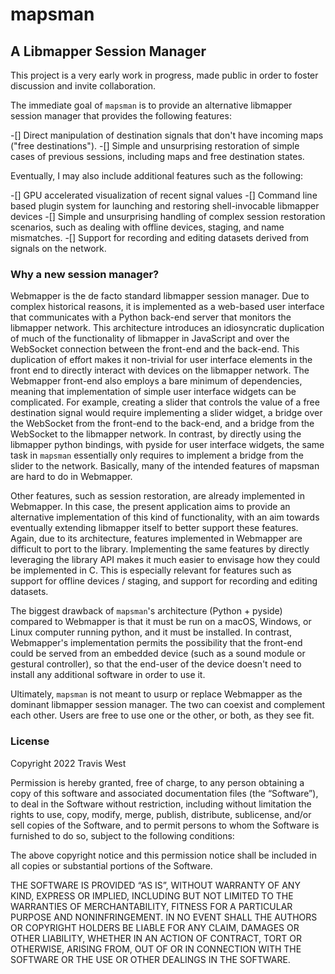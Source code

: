 # mapsman

## A Libmapper Session Manager

This project is a very early work in progress, made public in order to foster discussion and invite collaboration.

The immediate goal of `mapsman` is to provide an alternative libmapper session manager that provides the following features:

-[] Direct manipulation of destination signals that don't have incoming maps ("free destinations").
-[] Simple and unsurprising restoration of simple cases of previous sessions, including maps and free destination states.

Eventually, I may also include additional features such as the following:

-[] GPU accelerated visualization of recent signal values
-[] Command line based plugin system for launching and restoring shell-invocable libmapper devices
-[] Simple and unsurprising handling of complex session restoration scenarios, such as dealing with offline devices, staging, and name mismatches.
-[] Support for recording and editing datasets derived from signals on the network.

### Why a new session manager?

Webmapper is the de facto standard libmapper session manager. Due to complex historical reasons, it is implemented as a web-based user interface that communicates with a Python back-end server that monitors the libmapper network. This architecture introduces an idiosyncratic duplication of much of the functionality of libmapper in JavaScript and over the WebSocket connection between the front-end and the back-end. This duplication of effort makes it non-trivial for user interface elements in the front end to directly interact with devices on the libmapper network. The Webmapper front-end also employs a bare minimum of dependencies, meaning that implementation of simple user interface widgets can be complicated. For example, creating a slider that controls the value of a free destination signal would require implementing a slider widget, a bridge over the WebSocket from the front-end to the back-end, and a bridge from the WebSocket to the libmapper network. In contrast, by directly using the libmapper python bindings, with pyside for user interface widgets, the same task in `mapsman` essentially only requires to implement a bridge from the slider to the network. Basically, many of the intended features of mapsman are hard to do in Webmapper.

Other features, such as session restoration, are already implemented in Webmapper. In this case, the present application aims to provide an alternative implementation of this kind of functionality, with an aim towards eventually extending libmapper itself to better support these features. Again, due to its architecture, features implemented in Webmapper are difficult to port to the library. Implementing the same features by directly leveraging the library API makes it much easier to envisage how they could be implemented in C. This is especially relevant for features such as support for offline devices / staging, and support for recording and editing datasets.

The biggest drawback of `mapsman`'s architecture (Python + pyside) compared to Webmapper is that it must be run on a macOS, Windows, or Linux computer running python, and it must be installed. In contrast, Webmapper's implementation permits the possibility that the front-end could be served from an embedded device (such as a sound module or gestural controller), so that the end-user of the device doesn't need to install any additional software in order to use it.

Ultimately, `mapsman` is not meant to usurp or replace Webmapper as the dominant libmapper session manager. The two can coexist and complement each other. Users are free to use one or the other, or both, as they see fit.

### License

Copyright 2022 Travis West

Permission is hereby granted, free of charge, to any person obtaining a copy of this software and associated documentation files (the “Software”), to deal in the Software without restriction, including without limitation the rights to use, copy, modify, merge, publish, distribute, sublicense, and/or sell copies of the Software, and to permit persons to whom the Software is furnished to do so, subject to the following conditions:

The above copyright notice and this permission notice shall be included in all copies or substantial portions of the Software.

THE SOFTWARE IS PROVIDED “AS IS”, WITHOUT WARRANTY OF ANY KIND, EXPRESS OR IMPLIED, INCLUDING BUT NOT LIMITED TO THE WARRANTIES OF MERCHANTABILITY, FITNESS FOR A PARTICULAR PURPOSE AND NONINFRINGEMENT. IN NO EVENT SHALL THE AUTHORS OR COPYRIGHT HOLDERS BE LIABLE FOR ANY CLAIM, DAMAGES OR OTHER LIABILITY, WHETHER IN AN ACTION OF CONTRACT, TORT OR OTHERWISE, ARISING FROM, OUT OF OR IN CONNECTION WITH THE SOFTWARE OR THE USE OR OTHER DEALINGS IN THE SOFTWARE.
